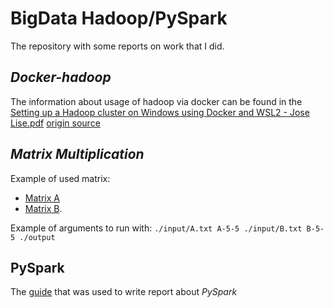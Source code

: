 # BigData Hadoop/PySpark

The repository with some reports on work that I did.

## *Docker-hadoop*
The information about usage of hadoop via docker can be found in the [Setting up a Hadoop cluster on Windows using Docker and WSL2 - Jose Lise.pdf](https://github.com/MikLay/Hadoop/blob/main/Setting%20up%20a%20Hadoop%20cluster%20on%20Windows%20using%20Docker%20and%20WSL2%20-%20Jos%C3%A9%20Lise.pdf) [origin source](https://cjlise.github.io/hadoop-spark/Setup-Hadoop-Cluster/) 

## *Matrix Multiplication*

Example of used matrix: 
- [Matrix A](https://github.com/MikLay/Hadoop/blob/main/HadoopLabs/input/A.txt) 
- [Matrix B](https://github.com/MikLay/Hadoop/blob/main/HadoopLabs/input/B.txt). 

Example of arguments to run with:  `./input/A.txt A-5-5 ./input/B.txt B-5-5 ./output` 

## PySpark

The [guide](https://sparkbyexamples.com/pyspark-tutorial/) that was used to write report about *PySpark*
